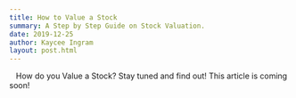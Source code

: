 ```yaml
---
title: How to Value a Stock
summary: A Step by Step Guide on Stock Valuation.
date: 2019-12-25
author: Kaycee Ingram
layout: post.html
---
```


&nbsp;&nbsp;&nbsp;<span class="origin-letter">H</span>ow do you Value a Stock? Stay tuned and find out! This article is coming soon!